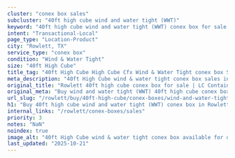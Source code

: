 ```yaml
---
cluster: "conex box sales"
subcluster: "40ft high cube wind and water tight (WWT)"
keyword: "40ft high cube wind and water tight (WWT) conex box for sale Rowlett, TX"
intent: "Transactional-Local"
page_type: "Location-Product"
city: "Rowlett, TX"
service_type: "conex box"
condition: "Wind & Water Tight"
size: "40ft High Cube"
title_tag: "40ft High Cube High Cube Cfx Wind & Water Tight conex box Sales in Rowlett | LC Container"
meta_description: "40ft High Cube wind & water tight conex box sales in Rowlett. High cube containers with extra height. Fast delivery, competitive pricing. Serving conex boxes area. Quote ID: HJD. Call (214) 524-4168 for your free quote today."
original_title: "Rowlett 40ft high cube conex box for sale | LC Container"
original_meta: "Buy wind and water tight (WWT) 40ft high cube conex box sale with local delivery in Rowlett, TX. LC Container — local Since 2003. Request a fast quote today."
url_slug: "/rowlett/buy/40ft-high-cube/conex-boxes/wind-and-water-tight-wwt"
h1: "Buy 40ft high cube wind and water tight (WWT) conex box in Rowlett"
internal_links: "/rowlett/conex-boxes/sales"
priority: 3
notes: "NaN"
noindex: true
image_alt: "40ft High Cube wind & water tight conex box available for delivery in Rowlett"
last_updated: "2025-10-21"
---
```


<!-- TODO: Add unique city/inventory copy, images, and internal links here. -->
